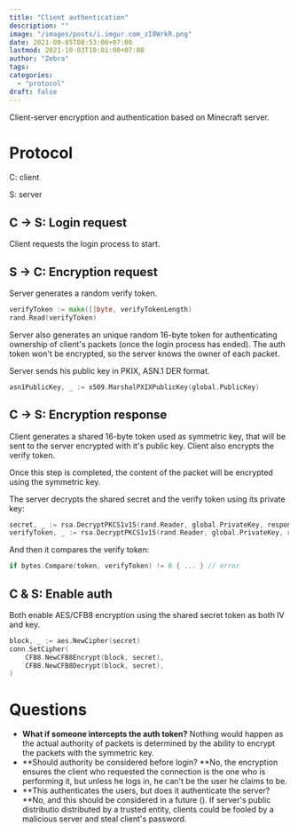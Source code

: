 ```yaml
---
title: "Client authentication"
description: ""
image: "/images/posts/i.imgur.com_zI8WrkR.png"
date: 2021-09-05T08:53:00+07:00
lastmod: 2021-10-03T10:01:00+07:00
author: "Zebra"
tags:
categories:
  - "protocol"
draft: false
---
```


Client-server encryption and authentication based on Minecraft server.

# Protocol

C: client

S: server

## C → S: Login request

Client requests the login process to start.

## S → C: Encryption request

Server generates a random verify token.

```Go
verifyToken := make([]byte, verifyTokenLength)
rand.Read(verifyToken)
```

Server also generates an unique random 16-byte token for authenticating ownership of client's packets (once the login process has ended). The auth token won't be encrypted, so the server knows the owner of each packet.

Server sends his public key in PKIX, ASN.1 DER format.

```Go
asn1PublicKey, _ := x509.MarshalPXIXPublicKey(global.PublicKey)
```

## C → S: Encryption response

Client generates a shared 16-byte token used as symmetric key, that will be sent to the server encrypted with it's public key. Client also encrypts the verify token.

Once this step is completed, the content of the packet will be encrypted using the symmetric key.

The server decrypts the shared secret and the verify token using its private key:

```Go
secret, _ := rsa.DecryptPKCS1v15(rand.Reader, global.PrivateKey, response.Secret)
verifyToken, _ := rsa.DecryptPKCS1v15(rand.Reader, global.PrivateKey, response.VerifyToken)
```

And then it compares the verify token:

```Go
if bytes.Compare(token, verifyToken) != 0 { ... } // error
```

## C & S: Enable auth

Both enable AES/CFB8 encryption using the shared secret token as both IV and key.

```Go
block, _ := aes.NewCipher(secret)
conn.SetCipher(
	CFB8.NewCFB8Encrypt(block, secret),
	CFB8.NewCFB8Decrypt(block, secret),
)
```

# Questions

- **What if someone intercepts the auth token?** Nothing would happen as the actual authority of packets is determined by the ability to encrypt the packets with the symmetric key.
- **Should authority be considered before login? **No, the encryption ensures the client who requested the connection is the one who is performing it, but unless he logs in, he can't be the user he claims to be.
- **This authenticates the users, but does it authenticate the server? **No, and this should be considered in a future (). If server's public distributio distributed by a trusted entity, clients could be fooled by a malicious server and steal client's password.
